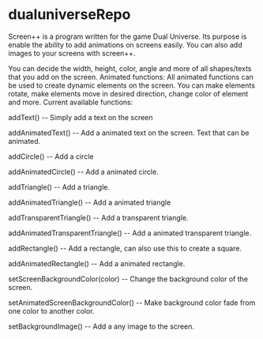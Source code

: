 # dualuniverseRepo


Screen++ is a program written for the game Dual Universe. Its purpose is enable the ability to add animations on screens easily. You can also add images to your screens with screen++.

You can decide the width, height, color, angle and more of all shapes/texts that you add on the screen. 
Animated functions: All animated functions can be used to create dynamic elements on the screen. You can make elements rotate, make elements move in desired direction, change color of element and more.
Current available functions:

addText()                             -- Simply add a text on the screen

addAnimatedText()                     -- Add a animated text on the screen. Text that can be animated.

addCircle()                           -- Add a circle

addAnimatedCircle()                   -- Add a animated circle.

addTriangle()                         -- Add a triangle.

addAnimatedTriangle()                 -- Add a animated triangle

addTransparentTriangle()              -- Add a transparent triangle.

addAnimatedTransparentTriangle()      -- Add a animated transparent triangle.

addRectangle()                        -- Add a rectangle, can also use this to create a square.

addAnimatedRectangle()                -- Add a animated rectangle.

setScreenBackgroundColor(color)       -- Change the background color of the screen.

setAnimatedScreenBackgroundColor()    -- Make background color fade from one color to another color.

setBackgroundImage()                  -- Add a any image to the screen.

